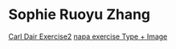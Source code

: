 <html>
<body>
<h1>Sophie Ruoyu Zhang</h1>
<a href="https://almightysophie.github.io/carl-dair/" >Carl Dair Exercise2</a>
 </body>
 <bk></bk>
<body> <a href="https:// https://almightysophie.github.io/stylepicty/" >napa exercise Type + Image</a> 
</body>
</html>
